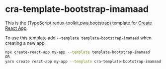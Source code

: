 # cra-template-bootstrap-imamaad

This is the (TypeScript,redux-toolkit,pwa,bootstrap) template
for [Create React App](https://github.com/facebook/create-react-app).

To use this template add `--template template-bootstrap-imamaad` when creating a new app:

```sh
npx create-react-app my-app --template template-bootstrap-imamaad
OR
yarn create react-app my-app --template cra-template-bootstrap-imamaad
```
